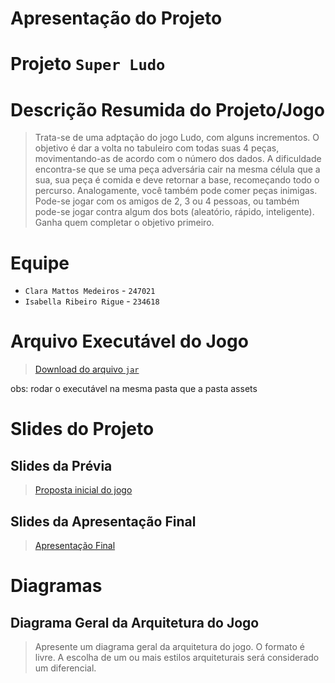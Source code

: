 # Apresentação do Projeto

# Projeto `Super Ludo`

# Descrição Resumida do Projeto/Jogo

> Trata-se de uma adptação do jogo Ludo, com alguns incrementos. O objetivo é dar a volta no tabuleiro com todas suas 4 peças, movimentando-as de acordo com o número dos dados. A dificuldade encontra-se que se uma peça adversária cair na mesma célula que a sua, sua peça é comida e deve retornar a base, recomeçando todo o percurso. Analogamente, você também pode comer peças inimigas. Pode-se jogar com os amigos de 2, 3 ou 4 pessoas, ou também pode-se jogar contra algum dos bots (aleatório, rápido, inteligente). Ganha quem completar o objetivo primeiro.

# Equipe
* `Clara Mattos Medeiros` - `247021`
* `Isabella Ribeiro Rigue` - `234618`

# Arquivo Executável do Jogo

> [Download do arquivo `jar`](https://drive.google.com/file/d/1a-6dEsXmi2-ktboQthuPk52XyOFlc2t0/view?usp=sharing)
> 
obs: rodar o executável na mesma pasta que a pasta assets

# Slides do Projeto

## Slides da Prévia
> [Proposta inicial do jogo](https://docs.google.com/presentation/d/12rV_AdN4QFR2ecZaUHOLwGJCzaUigwPXL5O03V0YcQ4/edit#slide=id.p)

## Slides da Apresentação Final
> [Apresentação Final]()

# Diagramas

## Diagrama Geral da Arquitetura do Jogo

> Apresente um diagrama geral da arquitetura do jogo. O formato é livre. A escolha de um ou mais estilos arquiteturais será considerado um diferencial.